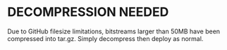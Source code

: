 # DECOMPRESSION NEEDED
Due to GitHub filesize limitations, bitstreams larger than 50MB have been compressed into tar.gz.
Simply decompress then deploy as normal.



